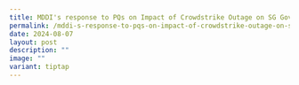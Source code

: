 ```yaml
---
title: MDDI's response to PQs on Impact of Crowdstrike Outage on SG Gov Services
permalink: /mddi-s-response-to-pqs-on-impact-of-crowdstrike-outage-on-sg-gov-services/
date: 2024-08-07
layout: post
description: ""
image: ""
variant: tiptap
---
```

